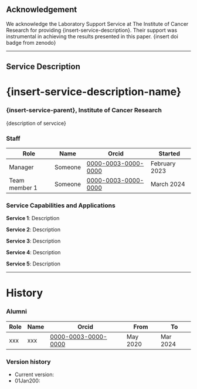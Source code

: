 ## Acknowledgement
We acknowledge the Laboratory Support Service at The Institute of Cancer Research for providing {insert-service-description}. Their support was instrumental in achieving the results presented in this paper. {insert doi badge from zenodo}

---

## Service Description
# {insert-service-description-name}

### {insert-service-parent}, Institute of Cancer Research  
{description of servcice}

### Staff
| Role | Name | Orcid | Started |
| -- | -- | -- | -- |
| Manager | Someone | [0000-0003-0000-0000](https://orcid.org/0000-0003-0000-0000) | February 2023 |
| Team member 1 | Someone | [0000-0003-0000-0000](https://orcid.org/0000-0003-0000-0000) | March 2024 |

### Service Capabilities and Applications
**Service 1**: Description
  
**Service 2**: Description
  
**Service 3**: Description
    
**Service 4**: Description

**Service 5**: Description

---

# History

### Alumni
| Role | Name | Orcid | From | To | 
| -- | -- | -- | -- | -- |
| xxx | xxx | [0000-0003-0000-0000](https://orcid.org/0000-0003-0000-0000) | May 2020 | Mar 2024|

### Version history
- Current version: 
- 01Jan200: 
